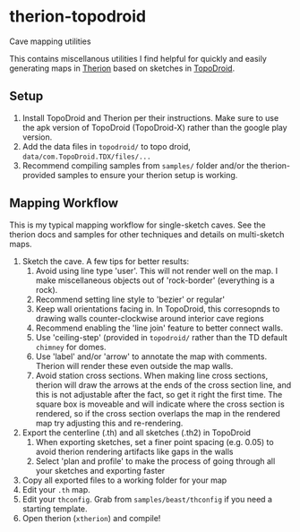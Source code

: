 # therion-topodroid
Cave mapping utilities

This contains miscellanous utilities I find helpful for quickly and easily generating maps in [Therion](https://therion.speleo.sk/) based on sketches in [TopoDroid](https://sites.google.com/site/speleoapps/home/topodroid).

## Setup

1. Install TopoDroid and Therion per their instructions. Make sure to use the apk version of TopoDroid (TopoDroid-X) rather than the google play version.
2. Add the data files in `topodroid/` to topo droid, `data/com.TopoDroid.TDX/files/...`
3. Recommend compiling samples from `samples/` folder and/or the therion-provided samples to ensure your therion setup is working.

## Mapping Workflow

This is my typical mapping workflow for single-sketch caves. See the therion docs and samples for other techniques and details on multi-sketch maps.

1. Sketch the cave. A few tips for better results:
   1. Avoid using line type 'user'. This will not render well on the map. I make miscellaneous objects out of 'rock-border' (everything is a rock).
   2. Recommend setting line style to 'bezier' or regular'
   3. Keep wall orientations facing in. In TopoDroid, this corresopnds to drawing walls counter-clockwise around interior cave regions
   4. Recommend enabling the 'line join' feature to better connect walls.
   5. Use 'ceiling-step' (provided in `topodroid/` rather than the TD default `chimney` for domes.
   6. Use 'label' and/or 'arrow' to annotate the map with comments. Therion will render these even outside the map walls.
   7. Avoid station cross sections. When making line cross sections, therion will draw the arrows at the ends of the cross section line, and this is not adjustable after the fact, so get it right the first time. The square box is moveable and will indicate where the cross section is rendered, so if the cross section overlaps the map in the rendered map try adjusting this and re-rendering.
2. Export the centerline (.th) and all sketches (.th2) in TopoDroid
   1. When exporting sketches, set a finer point spacing (e.g. 0.05) to avoid therion rendering artifacts like gaps in the walls
   2. Select 'plan and profile' to make the process of going through all your sketches and exporting faster
4. Copy all exported files to a working folder for your map
5. Edit your `.th` map.
6. Edit your `thconfig`. Grab from `samples/beast/thconfig` if you need a starting template.
7. Open therion (`xtherion`) and compile!

